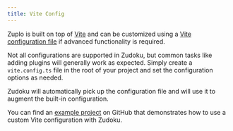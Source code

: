 ```yaml
---
title: Vite Config
---
```


Zuplo is built on top of [Vite](https://vitejs.dev/) and can be customized using a [Vite configuration file](https://vitejs.dev/config/) if advanced functionality is required.

Not all configurations are supported in Zudoku, but common tasks like adding plugins will generally work as expected. Simply create a `vite.config.ts` file in the root of your project and set the configuration options as needed.

Zudoku will automatically pick up the configuration file and will use it to augment the built-in configuration.

You can find an [example project](https://github.com/zuplo/zudoku/tree/main/examples/with-vite-config) on GitHub that demonstrates how to use a custom Vite configuration with Zudoku.
